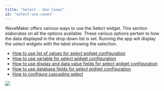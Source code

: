 ```yaml
---
title: "Select - Use Cases"
id: "select-use-cases"
---
```


WaveMaker offers various ways to use the Select widget. This section elaborates on all the options available. These various options pertain to how the data displayed in the drop down list is set. Running the app will display the select widgets with the label showing the selection.

- [How to use list of values for select widget configuration](/learn/how-tos/configuring-select-widget-static-list-values/)
- [How to use variable for select widget configuration](/learn/how-tos/configuring-select-widget-variable/)
- [How to use display and data value fields for select widget configuration](/learn/how-tos/configuring-select-widget-display-data-fields/)
- [How to use database fields for select widget configuration](/learn/how-tos/configuring-select-widget-database-fields/)
- [How to configure cascading select](/learn/how-tos/configuring-cascading-select/)

[![](/learn/assets/sel_dnd.png)](/learn/assets/sel_dnd.png)
